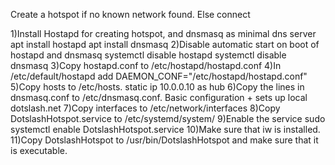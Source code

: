 Create a hotspot if no known network found. Else connect

1)Install Hostapd for creating hotspot, and dnsmasq as minimal dns server
	apt install hostapd
	apt install dnsmasq
2)Disable automatic start on boot of hostapd and dnsmasq
	systemctl disable hostapd
	systemctl disable dnsmasq
3)Copy hostapd.conf to /etc/hostapd/hostapd.conf
4)In /etc/default/hostapd add DAEMON_CONF="/etc/hostapd/hostapd.conf"
5)Copy hosts to /etc/hosts. static ip 10.0.0.10 as hub
6)Copy the lines in dnsmasq.conf to /etc/dnsmasq.conf. Basic configuration + sets up local dotslash.net
7)Copy interfaces to /etc/network/interfaces
8)Copy DotslashHotspot.service to /etc/systemd/system/
9)Enable the service
	sudo systemctl enable DotslashHotspot.service
10)Make sure that iw is installed. 
11)Copy DotslashHotspot to /usr/bin/DotslashHotspot and make sure that it is executable.



